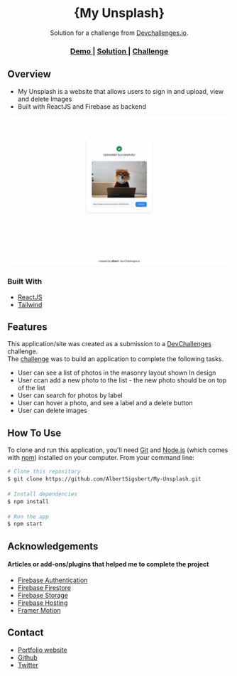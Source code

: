 <!-- Please update value in the {}  -->

<h1 align="center">{My Unsplash}</h1>

<div align="center">
   Solution for a challenge from  <a href="http://devchallenges.io" target="_blank">Devchallenges.io</a>.
</div>

<div align="center">
  <h3>
    <a href="https://my-unsplash-6e4a0.web.app/">
      Demo
    </a>
    <span> | </span>
    <a href="https://devchallenges.io/solutions/GavgMuib6BtgncY1iQZL">
      Solution
    </a>
    <span> | </span>
    <a href="https://devchallenges.io/challenges/rYyhwJAxMfES5jNQ9YsP">
      Challenge
    </a>
  </h3>
</div>

<!-- OVERVIEW -->

## Overview
 - My Unsplash is a website that allows users to sign in and upload, view and delete Images
 - Built with ReactJS and Firebase as backend

![screenshot](https://github.com/AlbertSigsbert/Image-Uploader/blob/main/public/screenshot.png?raw=true)


### Built With

<!-- This section should list any major frameworks that you built your project using. Here are a few examples.-->
- [ReactJS](https://reactjs.org/)
- [Tailwind](https://tailwindcss.com/)

## Features

<!-- List the features of your application or follow the template. Don't share the figma file here :) -->

This application/site was created as a submission to a [DevChallenges](https://devchallenges.io/challenges) challenge.<br> The [challenge](https://devchallenges.io/challenges/rYyhwJAxMfES5jNQ9YsP) was to build an application to complete the following tasks.
- User can see a list of photos in the masonry layout shown In design
- User ccan add a new photo to the list - the new photo should be on top of the list
- User can search for photos by label
- User can hover a photo, and see a label and a delete button
- User can delete images

## How To Use

<!-- Example: -->

To clone and run this application, you'll need [Git](https://git-scm.com) and [Node.js](https://nodejs.org/en/download/) (which comes with [npm](http://npmjs.com)) installed on your computer. From your command line:

```bash
# Clone this repository
$ git clone https://github.com/AlbertSigsbert/My-Unsplash.git

# Install dependencies
$ npm install

# Run the app
$ npm start
```

## Acknowledgements

<!-- This section should list any articles or add-ons/plugins that helps you to complete the project. This is optional but it will help you in the future. For example -->
  #### Articles or add-ons/plugins that helped me to complete the project
 - [Firebase Authentication](https://firebase.google.com/docs/auth)
 - [Firebase Firestore](https://firebase.google.com/docs/firestore)
 - [Firebase Storage](https://firebase.google.com/docs/storage)
 - [Firebase Hosting](https://firebase.google.com/docs/hosting)
 - [Framer Motion](https://www.framer.com/motion/)

## Contact

- [Portfolio website](https://albertsigsbert.netlify.app/)
- [Github](https://github.com/AlbertSigsbert)
- [Twitter](https://twitter.com/albert_sigsbert)
